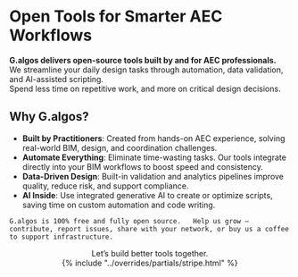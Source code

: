 # Open Tools for Smarter AEC Workflows
**G.algos delivers open-source tools built by and for AEC professionals.**  
We streamline your daily design tasks through automation, data validation, and AI-assisted scripting.  
Spend less time on repetitive work, and more on critical design decisions.

## Why G.algos?

- **Built by Practitioners**: Created from hands-on AEC experience, solving real-world BIM, design, and coordination challenges.  
- **Automate Everything**: Eliminate time-wasting tasks. Our tools integrate directly into your BIM workflows to boost speed and consistency.  
- **Data-Driven Design**: Built-in validation and analytics pipelines improve quality, reduce risk, and support compliance.  
- **AI Inside**: Use integrated generative AI to create or optimize scripts, saving time on custom automation and code writing.  
  
  
`G.algos is 100% free and fully open source.  
Help us grow — contribute, report issues, share with your network, or buy us a coffee to support infrastructure.`


<div style="text-align: center;">
Let’s build better tools together.
</div>
<div style="text-align: center;">
{% include "../overrides/partials/stripe.html" %}
</div>

